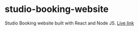 # studio-booking-website
Studio Booking website built with React and Node JS. [Live link](https://phpstack-597847-3725768.cloudwaysapps.com/)
